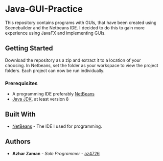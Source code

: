 # Java-GUI-Practice

This repository contains programs with GUIs, that have been created using Scenebuilder and the Netbeans IDE. I decided to do this to gain more experience using JavaFX and implementing GUIs.

## Getting Started

Download the repository as a zip and extract it to a location of your choosing. In Netbeans, set the folder as your workspace to view the project folders. Each project can now be run individually.

### Prerequisites

* A programming IDE preferably [NetBeans](https://netbeans.org/downloads/)
* [Java JDK](http://www.oracle.com/technetwork/java/javase/downloads/jdk8-downloads-2133151.html), at least version 8

## Built With

* [NetBeans](https://netbeans.org/downloads/) - The IDE I used for programming.

## Authors

* **Azhar Zaman** - *Sole Programmer* - [az4726](https://github.com/az4726)
